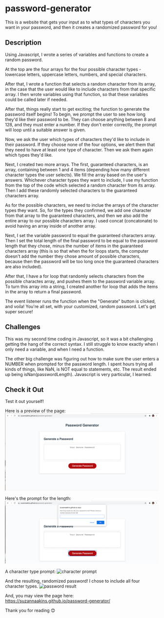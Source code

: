 # password-generator

This is a website that gets your input as to what types of characters you want in your password, and then it creates a randomized password for you!

## Description

Using Javascript, I wrote a series of variables and functions to create a random password.

At the top are the four arrays for the four possible character types - lowercase letters, uppercase letters, numbers, and special characters. 

After that, I wrote a function that selects a random character from its array, in the case that the user would like to include characters from that specific array. I then wrote variables using that function, so that these variables could be called later if needed. 

After that, things really start to get exciting; the function to generate the password itself begins!  To begin, we prompt the user to see how long they'd like their password to be. They can choose anything between 8 and 128, and they must enter a number. If they don't enter correctly, the prompt will loop until a suitable answer is given.

Now, we ask the user which types of characters they'd like to include in their password. If they choose none of the four options, we alert them that they need to have at least one type of character. Then we ask them again which types they'd like. 

Next, I created two more arrays.  The first, guaranteed characters, is an array, containing between 1 and 4 items (depending how many different character types the user selects).  We fill the array based on the user's answers.  Whichever character types they want to include, I use my function from the top of the code which selected a random character from its array.  Then I add these randomly selected characters to the guaranteed characters array. 

As for the possible characters, we need to inclue the arrays of the character types they want. So, for the types they confirmed, we add one character from that array to the guaranteed characters, and then we also add the entire array to our possible characters array.  I used concat (concatonate) to avoid having an array inside of another array. 

Next, I set the variable password to equal the guaranteed characters array. Then I set the total length of the final password to be equal to the password length that they chose, minus the number of items in the guaranteed characters array (this is so that when the for loops starts, the computer doesn't add the number they chose amount of possible characters, because then the password will be too long once the guaranteed characters are also included).

After that, I have a for loop that randomly selects characters from the possible charactes array, and pushes them to the password variable array.  To turn this array into a string, I created another for loop that adds the items in the array to return a final password. 

The event listener runs the function when the "Generate" button is clicked, and voila! You're all set, with your customized, random password.  Let's get super secure!

## Challenges

This was my second time coding in Javascript, so it was a bit challenging getting the hang of the correct syntax.  I still struggle to know exactly when I only need a variable, and when I need a function.  

The other big challenge was figuring out how to make sure the user enters a NUMBER when prompted for the password length.  I spent hours trying all kinds of things, like NaN, is NOT equal to statements, etc. The result ended up being isNan(passwordLength).  Javascript is very particular, I learned. 

## Check it Out

Test it out yourself!

Here is a preview of the page: ![final webpage product](./images/finalpage.png) 

Here's the prompt for the length: ![length prompt](./images/lengthprompt.png)

A character type prompt: ![character prompt](./images.charactertype.png)

And the resulting, randomized password!  I chose to include all four character types. ![password result](./images.finalpassword.png)

And, you may view the page here: https://suzannaakins.github.io/password-generator/

Thank you for reading :blush:
